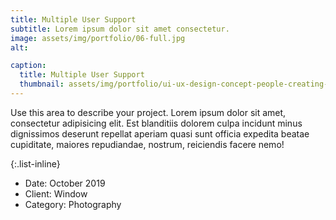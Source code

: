 ```yaml
---
title: Multiple User Support
subtitle: Lorem ipsum dolor sit amet consectetur.
image: assets/img/portfolio/06-full.jpg
alt: 

caption:
  title: Multiple User Support
  thumbnail: assets/img/portfolio/ui-ux-design-concept-people-creating-an-application-design-content-and-text-place-illustration-vector.jpg
---
```

Use this area to describe your project. Lorem ipsum dolor sit amet, consectetur adipisicing elit. Est blanditiis dolorem culpa incidunt minus dignissimos deserunt repellat aperiam quasi sunt officia expedita beatae cupiditate, maiores repudiandae, nostrum, reiciendis facere nemo!

{:.list-inline}
- Date: October 2019
- Client: Window
- Category: Photography


